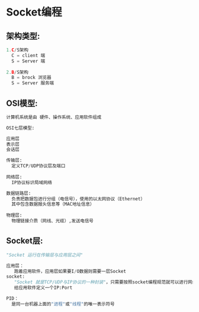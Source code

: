 # Socket编程

## 架构类型:

```python
1.C/S架构
  C = client 端
  S = Server 端
  
2.B/S架构
  B = brock 浏览器
  S = Server 服务端


```

## OSI模型:

```python
计算机系统是由 硬件、操作系统、应用软件组成

OSI七层模型:

应用层
表示层
会话层

传输层:
  定义TCP/UDP协议层及端口
  
网络层: 
  IP协议标识局域网络

数据链路层: 
  负责把数据包进行分组（电信号），使用的以太网协议（Ethernet）
  其中包含数据报头信息等（MAC地址信息）
  
物理层: 
  物理链接介质（网线、光缆）,发送电信号

```

## Socket层:

```python
"Socket 运行在传输层与应用层之间"

应用层：
   跑着应用软件，应用层如果要I/O数据则需要一层Socket
socket:
   "Socket 就是TCP/UDP与IP协议的一种封装"，只需要按照socket编程规范就可以进行网络编程
   给应用软件定义一个IP:Port

PID：
  是同一台机器上面的"进程"或"线程"的唯一表示符号

```

